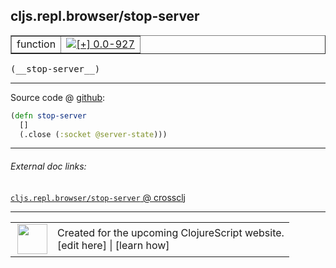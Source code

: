 ## cljs.repl.browser/stop-server



 <table border="1">
<tr>
<td>function</td>
<td><a href="https://github.com/cljsinfo/cljs-api-docs/tree/0.0-927"><img valign="middle" alt="[+] 0.0-927" title="Added in 0.0-927" src="https://img.shields.io/badge/+-0.0--927-lightgrey.svg"></a> </td>
</tr>
</table>


 <samp>
(__stop-server__)<br>
</samp>

---







Source code @ [github](https://github.com/clojure/clojurescript/blob/r1424/src/clj/cljs/repl/browser.clj#L272-L274):

```clj
(defn stop-server
  []
  (.close (:socket @server-state)))
```

<!--
Repo - tag - source tree - lines:

 <pre>
clojurescript @ r1424
└── src
    └── clj
        └── cljs
            └── repl
                └── <ins>[browser.clj:272-274](https://github.com/clojure/clojurescript/blob/r1424/src/clj/cljs/repl/browser.clj#L272-L274)</ins>
</pre>

-->

---



###### External doc links:

[`cljs.repl.browser/stop-server` @ crossclj](http://crossclj.info/fun/cljs.repl.browser/stop-server.html)<br>

---

 <table>
<tr><td>
<img valign="middle" align="right" width="48px" src="http://i.imgur.com/Hi20huC.png">
</td><td>
Created for the upcoming ClojureScript website.<br>
[edit here] | [learn how]
</td></tr></table>

[edit here]:https://github.com/cljsinfo/cljs-api-docs/blob/master/cljsdoc/cljs.repl.browser/stop-server.cljsdoc
[learn how]:https://github.com/cljsinfo/cljs-api-docs/wiki/cljsdoc-files

<!--

This information was too distracting to show to readers, but I'll leave it
commented here since it is helpful to:

- pretty-print the data used to generate this document
- and show how to retrieve that data



The API data for this symbol:

```clj
{:ns "cljs.repl.browser",
 :name "stop-server",
 :type "function",
 :signature ["[]"],
 :source {:code "(defn stop-server\n  []\n  (.close (:socket @server-state)))",
          :title "Source code",
          :repo "clojurescript",
          :tag "r1424",
          :filename "src/clj/cljs/repl/browser.clj",
          :lines [272 274]},
 :full-name "cljs.repl.browser/stop-server",
 :full-name-encode "cljs.repl.browser/stop-server",
 :history [["+" "0.0-927"]]}

```

Retrieve the API data for this symbol:

```clj
;; from Clojure REPL
(require '[clojure.edn :as edn])
(-> (slurp "https://raw.githubusercontent.com/cljsinfo/cljs-api-docs/catalog/cljs-api.edn")
    (edn/read-string)
    (get-in [:symbols "cljs.repl.browser/stop-server"]))
```

-->
